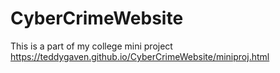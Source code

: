 # CyberCrimeWebsite
This is a part of my college mini project
https://teddygaven.github.io/CyberCrimeWebsite/miniproj.html 
